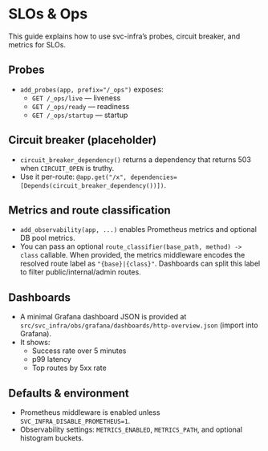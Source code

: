 # SLOs & Ops

This guide explains how to use svc-infra’s probes, circuit breaker, and metrics for SLOs.

## Probes

- `add_probes(app, prefix="/_ops")` exposes:
  - `GET /_ops/live` — liveness
  - `GET /_ops/ready` — readiness
  - `GET /_ops/startup` — startup

## Circuit breaker (placeholder)

- `circuit_breaker_dependency()` returns a dependency that returns 503 when `CIRCUIT_OPEN` is truthy.
- Use it per-route: `@app.get("/x", dependencies=[Depends(circuit_breaker_dependency())])`.

## Metrics and route classification

- `add_observability(app, ...)` enables Prometheus metrics and optional DB pool metrics.
- You can pass an optional `route_classifier(base_path, method) -> class` callable. When provided, the metrics middleware encodes the resolved route label as `"{base}|{class}"`. Dashboards can split this label to filter public/internal/admin routes.

## Dashboards

- A minimal Grafana dashboard JSON is provided at `src/svc_infra/obs/grafana/dashboards/http-overview.json` (import into Grafana).
- It shows:
  - Success rate over 5 minutes
  - p99 latency
  - Top routes by 5xx rate

## Defaults & environment

- Prometheus middleware is enabled unless `SVC_INFRA_DISABLE_PROMETHEUS=1`.
- Observability settings: `METRICS_ENABLED`, `METRICS_PATH`, and optional histogram buckets.

